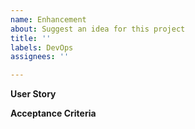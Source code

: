 ```yaml
---
name: Enhancement
about: Suggest an idea for this project
title: ''
labels: DevOps
assignees: ''

---
```


**User Story**

**Acceptance Criteria**
